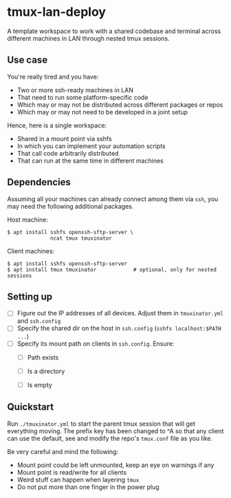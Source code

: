 # tmux-lan-deploy

A template workspace to work with a shared codebase and terminal across different machines in LAN through nested tmux sessions. 


## Use case

You're really tired and you have:
- Two or more ssh-ready machines in LAN 
- That need to run some platform-specific code 
- Which may or may not be distributed across different packages or repos
- Which may or may not need to be developed in a joint setup

Hence, here is a single workspace:
- Shared in a mount point via sshfs
- In which you can implement your automation scripts
- That call code arbitrarily distributed
- That can run at the same time in different machines


## Dependencies

Assuming all your machines can already connect among them via `ssh`, you may need the following additional packages.

Host machine:
```
$ apt install sshfs openssh-sftp-server \
              ncat tmux tmuxinator            
```

Client machines:
```
$ apt install sshfs openssh-sftp-server 
$ apt install tmux tmuxinator            # optional, only for nested sessions
```


## Setting up

- [ ] Figure out the IP addresses of all devices. Adjust them in `tmuxinator.yml` and `ssh.config`
- [ ] Specify the shared dir on the host in `ssh.config` (`sshfs localhost:$PATH ...`)
- [ ] Specify its mount path on clients in `ssh.config`. Ensure:
    - [ ] Path exists
    - [ ] Is a directory 
    - [ ] Is empty


## Quickstart

Run `./tmuxinator.yml` to start the parent tmux session that will get everything moving. The prefix key has been changed to ^A so that any client can use the default, see and modify the repo's `tmux.conf` file as you like.

Be very careful and mind the following:

- Mount point could be left unmounted, keep an eye on warnings if any
- Mount point is read/write for all clients
- Weird stuff can happen when layering `tmux`
- Do not put more than one finger in the power plug



